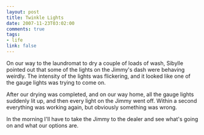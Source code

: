 ```yaml
--- 
layout: post
title: Twinkle Lights
date: 2007-11-23T03:02:00
comments: true
tags:
- life
link: false
---
```

On our way to the laundromat to dry a couple of loads of wash, Sibylle pointed out that some of the lights on the Jimmy's dash were behaving weirdly.  The intensity of the lights was flickering, and it looked like one of the gauge lights was trying to come on.

After our drying was completed, and on our way home, all the gauge lights suddenly lit up, and then every light on the Jimmy went off.  Within a second everything was working again, but obviously something was wrong.

In the morning I'll have to take the Jimmy to the dealer and see what's going on and what our options are.
